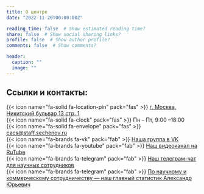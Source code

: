 ```yaml
---
title: О центре
date: "2022-11-20T00:00:00Z"

reading_time: false  # Show estimated reading time?
share: false  # Show social sharing links?
profile: false  # Show author profile?
comments: false  # Show comments?

header:
  caption: ""
  image: ""
---
```


## Ссылки и контакты:
{{< icon name="fa-solid fa-location-pin" pack="fas" >}} [г. Москва, Никитский бульвар 13 стр. 1](https://yandex.ru/maps/-/CCUfQKfiCC)<br>
{{< icon name="fa-solid fa-clock" pack="fas" >}} Пн&nbsp;&ndash; Пт, 9:00&nbsp;&ndash;18:00<br>
{{< icon name="fa-solid fa-envelope" pack="fas" >}} cacs@staff.sechenov.ru<br>
{{< icon name="fa-brands fa-vk" pack="fab" >}} [Наша группа в VK](https://vk.com/@medstats)<br>
{{< icon name="fa-brands fa-youtube" pack="fab" >}} [Наш видеоканал на RuTube](https://rutube.ru/channel/26043160/)<br>
{{< icon name="fa-brands fa-telegram" pack="fab" >}} [Наш телеграм-чат для научных сотрудников](https://t.me/cacs_sechenov)<br>
{{< icon name="fa-brands fa-telegram" pack="fab" >}} [По научному и коммерческому сотрудничеству&nbsp;&mdash; наш главный статистик Александр Юрьевич](https://t.me/clinical_biostats)<br>



